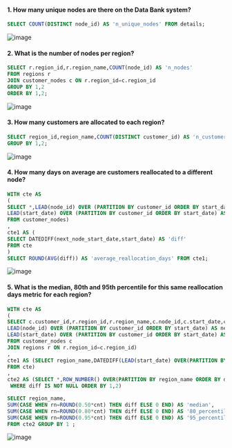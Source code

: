 #### 1. How many unique nodes are there on the Data Bank system?
```sql
SELECT COUNT(DISTINCT node_id) AS 'n_unique_nodes' FROM details;
```
![image](https://github.com/shivin316/8__Week_SQL_Challenge/assets/122541994/a5277a7f-4477-4de8-9165-f34983142740)


#### 2. What is the number of nodes per region?
```sql
SELECT r.region_id,r.region_name,COUNT(node_id) AS 'n_nodes' 
FROM regions r
JOIN customer_nodes c ON r.region_id=c.region_id
GROUP BY 1,2
ORDER BY 1,2;
```
![image](https://github.com/shivin316/8__Week_SQL_Challenge/assets/122541994/e0a06bca-8e90-4b78-84d9-63a0b8a6cbcf)


#### 3. How many customers are allocated to each region?
```sql
SELECT region_id,region_name,COUNT(DISTINCT customer_id) AS 'n_customers' FROM details
GROUP BY 1,2;
```
![image](https://github.com/shivin316/8__Week_SQL_Challenge/assets/122541994/e2f593d0-7736-4023-ab0f-5480461897e1)


#### 4. How many days on average are customers reallocated to a different node?
```sql
WITH cte AS 
( 
SELECT *,LEAD(node_id) OVER (PARTITION BY customer_id ORDER BY start_date) AS next_node,
LEAD(start_date) OVER (PARTITION BY customer_id ORDER BY start_date) AS next_node_start_date
FROM customer_nodes)
, 
cte1 AS (
SELECT DATEDIFF(next_node_start_date,start_date) AS 'diff'
FROM cte
)
SELECT ROUND(AVG(diff)) AS 'average_reallocation_days' FROM cte1;
```
![image](https://github.com/shivin316/8__Week_SQL_Challenge/assets/122541994/675db4cc-8591-4386-a8ae-45d1fd993239)


#### 5. What is the median, 80th and 95th percentile for this same reallocation days metric for each region?
```sql
WITH cte AS 
( 
SELECT c.customer_id,r.region_id,r.region_name,c.node_id,c.start_date,c.end_date,
LEAD(node_id) OVER (PARTITION BY customer_id ORDER BY start_date) AS next_node,
LEAD(start_date) OVER (PARTITION BY customer_id ORDER BY start_date) AS next_node_start_date
FROM customer_nodes c
JOIN regions r ON r.region_id=c.region_id)
, 
cte1 AS (SELECT region_name,DATEDIFF(LEAD(start_date) OVER(PARTITION BY customer_id),start_date) AS 'diff'
FROM cte)
,
cte2 AS (SELECT *,ROW_NUMBER() OVER(PARTITION BY region_name ORDER BY diff ASC) AS 'rn',COUNT(diff) OVER (PARTITION BY region_name) AS 'cnt' FROM cte1
 WHERE diff IS NOT NULL ORDER BY 1,2)

SELECT region_name,
SUM(CASE WHEN rn=ROUND(0.50*cnt) THEN diff ELSE 0 END) AS 'median',
SUM(CASE WHEN rn=ROUND(0.80*cnt) THEN diff ELSE 0 END) AS '80_percentile',
SUM(CASE WHEN rn=ROUND(0.95*cnt) THEN diff ELSE 0 END) AS '95_percentile'
FROM cte2 GROUP BY 1 ;
```
![image](https://github.com/shivin316/8__Week_SQL_Challenge/assets/122541994/8e003f19-d055-4b82-8441-f08030c29f8d)
